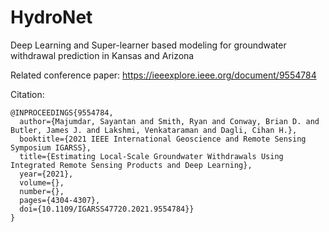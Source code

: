 # HydroNet
Deep Learning and Super-learner based modeling for groundwater withdrawal prediction in Kansas and Arizona

Related conference paper:  https://ieeexplore.ieee.org/document/9554784

Citation:
```
@INPROCEEDINGS{9554784,
  author={Majumdar, Sayantan and Smith, Ryan and Conway, Brian D. and Butler, James J. and Lakshmi, Venkataraman and Dagli, Cihan H.},
  booktitle={2021 IEEE International Geoscience and Remote Sensing Symposium IGARSS}, 
  title={Estimating Local-Scale Groundwater Withdrawals Using Integrated Remote Sensing Products and Deep Learning}, 
  year={2021},
  volume={},
  number={},
  pages={4304-4307},
  doi={10.1109/IGARSS47720.2021.9554784}}
}
```